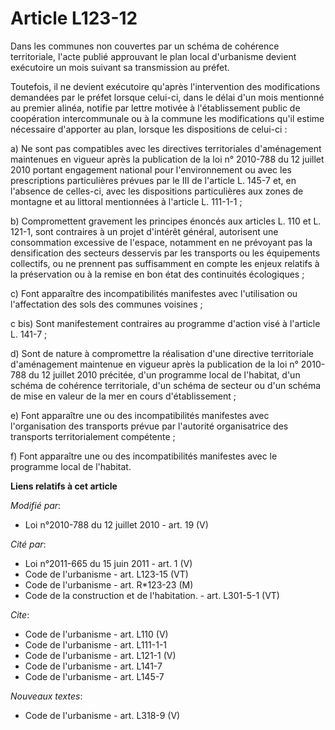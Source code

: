 # Article L123-12

Dans les communes non couvertes par un schéma de cohérence territoriale, l'acte publié approuvant le plan local d'urbanisme
devient exécutoire un mois suivant sa transmission au préfet. 

Toutefois, il ne devient exécutoire qu'après l'intervention des modifications demandées par le préfet lorsque celui-ci, dans
le délai d'un mois mentionné au premier alinéa, notifie par lettre motivée à l'établissement public de coopération
intercommunale ou à la commune les modifications qu'il estime nécessaire d'apporter au plan, lorsque les dispositions de
celui-ci : 

a) Ne sont pas compatibles avec les directives territoriales d'aménagement maintenues en vigueur après la publication de la
loi n° 2010-788 du 12 juillet 2010 portant engagement national pour l'environnement ou avec les prescriptions particulières
prévues par le III de l'article L. 145-7 et, en l'absence de celles-ci, avec les dispositions particulières aux zones de
montagne et au littoral mentionnées à l'article L. 111-1-1 ; 

b) Compromettent gravement les principes énoncés aux articles L. 110 et L. 121-1, sont contraires à un projet d'intérêt
général, autorisent une consommation excessive de l'espace, notamment en ne prévoyant pas la densification des secteurs
desservis par les transports ou les équipements collectifs, ou ne prennent pas suffisamment en compte les enjeux relatifs à
la préservation ou à la remise en bon état des continuités écologiques ; 

c) Font apparaître des incompatibilités manifestes avec l'utilisation ou l'affectation des sols des communes voisines ; 

c bis) Sont manifestement contraires au programme d'action visé à l'article L. 141-7 ; 

d) Sont de nature à compromettre la réalisation d'une directive territoriale d'aménagement maintenue en vigueur après la
publication de la loi n° 2010-788 du 12 juillet 2010 précitée, d'un programme local de l'habitat, d'un schéma de cohérence
territoriale, d'un schéma de secteur ou d'un schéma de mise en valeur de la mer en cours d'établissement ; 

e) Font apparaître une ou des incompatibilités manifestes avec l'organisation des transports prévue par l'autorité
organisatrice des transports territorialement compétente ; 

f) Font apparaître une ou des incompatibilités manifestes avec le programme local de l'habitat.

**Liens relatifs à cet article**

_Modifié par_:

  - Loi n°2010-788 du 12 juillet 2010 - art. 19 (V)

_Cité par_:

  - Loi n°2011-665 du 15 juin 2011 - art. 1 (V)
  - Code de l'urbanisme - art. L123-15 (VT)
  - Code de l'urbanisme - art. R*123-23 (M)
  - Code de la construction et de l'habitation. - art. L301-5-1 (VT)

_Cite_:

  - Code de l'urbanisme - art. L110 (V)
  - Code de l'urbanisme - art. L111-1-1
  - Code de l'urbanisme - art. L121-1 (V)
  - Code de l'urbanisme - art. L141-7
  - Code de l'urbanisme - art. L145-7

_Nouveaux textes_:

  - Code de l'urbanisme - art. L318-9 (V)
